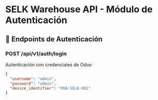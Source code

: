 # SELK Warehouse API - Módulo de Autenticación

## 🔐 Endpoints de Autenticación

### POST /api/v1/auth/login

Autenticación con credenciales de Odoo

```json
{
  "username": "admin",
  "password": "admin",
  "device_identifier": "PDA-SELK-001"
}
```
